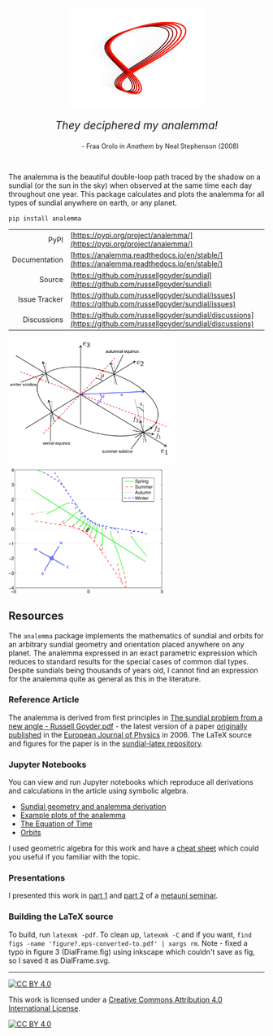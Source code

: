 
<style>
  .center {
  display: block;
  margin-left: auto;
  margin-right: auto;
  }
  .quote-text {
      text-align: center;
      margin: 0 auto;
      font-size: 1.5em;
  }
  .source-text{
    text-align: right;
    margin-right: 10%;
    font-size: 0.9em;
  }
</style>

<img src="analemma_logo_dark_mode_red.svg" height="200" class="center"/>


<div class="quote-text">
  <p><em>They deciphered my analemma!</em></p>
</div>
<div class="source-text">
  <p>- Fraa Orolo in <em>Anathem</em> by Neal Stephenson (2008)</p>
</div>
<br>

The analemma is the beautiful double-loop path traced by the shadow on a sundial (or the sun in the sky) when observed at the same time each day throughout one year. This package calculates and plots the analemma for all types of sundial anywhere on earth, or any planet.

```bash
pip install analemma
```

|  |  |
| ------: | --------- |
| PyPI | [https://pypi.org/project/analemma/](https://pypi.org/project/analemma/) |
| Documentation | [https://analemma.readthedocs.io/en/stable/](https://analemma.readthedocs.io/en/stable/) |
| Source | [https://github.com/russellgoyder/sundial](https://github.com/russellgoyder/sundial) |
| Issue Tracker | [https://github.com/russellgoyder/sundial/issues](https://github.com/russellgoyder/sundial/issues) |
| Discussions | [https://github.com/russellgoyder/sundial/discussions](https://github.com/russellgoyder/sundial/discussions) |

<p float="left">
  <img src="figs/MainArena.png" height="250"/>
  <img src="figs/ArbitraryDial.png" height="250" /> 
</p>

## Resources

The `analemma` package implements the mathematics of sundial and orbits for an arbitrary sundial geometry and orientation placed anywhere on any planet. The analemma expressed in an exact parametric expression which reduces to standard results for the special cases of common dial types. Despite sundials being thousands of years old, I cannot find an expression for the analemma quite as general as this in the literature.

### Reference Article

The analemma is derived from first principles in [The sundial problem from a new angle - Russell Goyder.pdf](<The sundial problem from a new angle - Russell Goyder.pdf>) - the latest version of a paper [originally published](https://iopscience.iop.org/article/10.1088/0143-0807/27/2/023) in the [European Journal of Physics](https://iopscience.iop.org/journal/0143-0807) in 2006. The LaTeX source and figures for the paper is in the [sundial-latex repository](https://github.com/russellgoyder/sundial-latex).

### Jupyter Notebooks

You can view and run Jupyter notebooks which reproduce all derivations and calculations in the article using symbolic algebra.

 * [Sundial geometry and analemma derivation](https://analemma.readthedocs.io/en/stable/#the-mathematics-of-sundials-and-the-analemma)
 * [Example plots of the analemma](https://analemma.readthedocs.io/en/stable/nb/sundial_plots/)
 * [The Equation of Time](https://analemma.readthedocs.io/en/stable/nb/equation_of_time/)
 * [Orbits](https://analemma.readthedocs.io/en/stable/nb/orbit_analysis/)


I used geometric algebra for this work and have a [cheat sheet](https://russellgoyder.github.io/geometric-algebra-cheat-sheet/) which could you useful if you familiar with the topic.

### Presentations

I presented this work in [part 1](https://youtu.be/gO77fMRwn5E) and [part 2](https://youtu.be/w6-A_uJp15M) of a [metauni seminar](https://metauni.org/anythingatall/).

### Building the LaTeX source

To build, run `latexmk -pdf`. To clean up, `latexmk -C` and if you want, `find figs -name 'figure?.eps-converted-to.pdf' | xargs rm`. Note - fixed a typo in figure 3 (DialFrame.fig) using inkscape which couldn't save as fig, so I saved it as DialFrame.svg.

---

[![CC BY 4.0][cc-by-shield]][cc-by]

This work is licensed under a
[Creative Commons Attribution 4.0 International License][cc-by].

[![CC BY 4.0][cc-by-image]][cc-by]

[cc-by]: http://creativecommons.org/licenses/by/4.0/
[cc-by-image]: https://i.creativecommons.org/l/by/4.0/88x31.png
[cc-by-shield]: https://img.shields.io/badge/License-CC%20BY%204.0-lightgrey.svg
